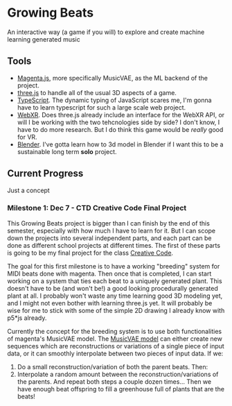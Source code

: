 # Growing Beats
An interactive way (a game if you will) to explore and create machine learning generated music

## Tools
* [Magenta.js](https://github.com/magenta/magenta-js), more specifically MusicVAE, as the ML backend of the project.
* [three.js](https://github.com/mrdoob/three.js) to handle all of the usual 3D aspects of a game.
* [TypeScript](https://github.com/microsoft/TypeScript/). The dynamic typing of JavaScript scares me, I'm gonna have to learn typescript for such a large scale web project.
* [WebXR](https://github.com/immersive-web/webxr). Does three.js already include an interface for the WebXR API, or will I be working with the two tehcnologies side by side? I don't know, I have to do more research. But I do think this game would be *really* good for VR.
* [Blender](https://github.com/immersive-web/webxr). I've gotta learn how to 3d model in Blender if I want this to be a sustainable long term **solo** project.

## Current Progress
Just a concept

### Milestone 1: Dec 7 - CTD Creative Code Final Project
This Growing Beats project is bigger than I can finish by the end of this semester, especially with how much I have to learn for it. But I can scope down the projects into several independent parts, and each part can be done as different school projects at different times. The first of these parts is going to be my final project for the class [Creative Code](https://github.com/peterrosenthal/ctd-creative-code).

The goal for this first milestone is to have a working "breeding" system for MIDI beats done with magenta. Then once that is completed, I can start working on a system that ties each beat to a uniquely generated plant. This doesn't have to be (and won't be!) a good looking procedurally generated plant at all. I probably won't waste any time learning good 3D modeling yet, and I might not even bother with learning three.js yet. It will probably be wise for me to stick with some of the simple 2D drawing I already know with p5\*js already.

Currently the concept for the breeding system is to use both functionalities of magenta's MusicVAE model. The [MusicVAE model](https://magenta.tensorflow.org/music-vae) can either create new sequences which are reconstructions or variations of a single piece of input data, or it can smoothly interpolate between two pieces of input data. If we:
1. Do a small reconstruction/variation of both the parent beats. Then:
2. Interpolate a random amount between the reconstruction/variations of the parents.
And repeat both steps a couple dozen times... Then we have enough beat offspring to fill a greenhouse full of plants that are the beats!